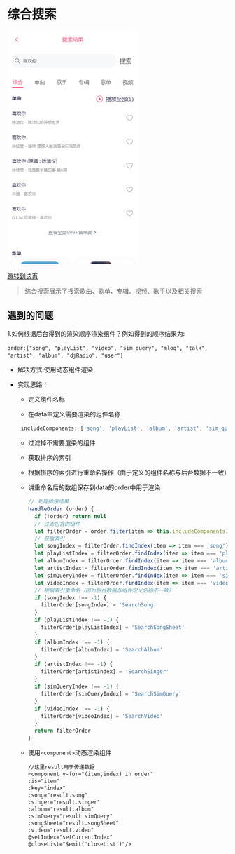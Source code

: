 # 综合搜索

<img src="./images/searchAll.png" width="300"/>

[跳转到该页](http://www.happy6year.com/#/search/searchPage)

> 综合搜索展示了搜索歌曲、歌单、专辑、视频、歌手以及相关搜索

## 遇到的问题

1.如何根据后台得到的渲染顺序渲染组件？例如得到的顺序结果为:

`order:["song", "playList", "video", "sim_query", "mlog", "talk", "artist", "album", "djRadio", "user"]`

- 解决方式:使用动态组件渲染

- 实现思路：

  - 定义组件名称

  - 在data中定义需要渲染的组件名称

  ```javascript
   includeComponents: ['song', 'playList', 'album', 'artist', 'sim_query', 'video']
  ```

  - 过滤掉不需要渲染的组件

  - 获取排序的索引

  - 根据排序的索引进行重命名操作（由于定义的组件名称与后台数据不一致）

  - 讲重命名后的数组保存到data的order中用于渲染

    ```javascript
    // 处理排序结果
    handleOrder (order) {
      if (!order) return null
      // 过滤包含的组件
      let filterOrder = order.filter(item => this.includeComponents.includes(item))
      // 获取索引
      let songIndex = filterOrder.findIndex(item => item === 'song')
      let playListIndex = filterOrder.findIndex(item => item === 'playList')
      let albumIndex = filterOrder.findIndex(item => item === 'album')
      let artistIndex = filterOrder.findIndex(item => item === 'artist')
      let simQueryIndex = filterOrder.findIndex(item => item === 'sim_query')
      let videoIndex = filterOrder.findIndex(item => item === 'video')
      // 根据索引重命名（因为后台数据与组件定义名称不一致）
      if (songIndex !== -1) {
        filterOrder[songIndex] = 'SearchSong'
      }
      if (playListIndex !== -1) {
        filterOrder[playListIndex] = 'SearchSongSheet'
      }
      if (albumIndex !== -1) {
        filterOrder[albumIndex] = 'SearchAlbum'
      }
      if (artistIndex !== -1) {
        filterOrder[artistIndex] = 'SearchSinger'
      }
      if (simQueryIndex !== -1) {
        filterOrder[simQueryIndex] = 'SearchSimQuery'
      }
      if (videoIndex !== -1) {
        filterOrder[videoIndex] = 'SearchVideo'
      }
      return filterOrder
    }
    ```

  - 使用`<component>`动态渲染组件

        //这里result用于传递数据
        <component v-for="(item,index) in order"
        :is="item"
        :key="index"
        :song="result.song"
        :singer="result.singer"
        :album="result.album"
        :simQuery="result.simQuery"
        :songSheet="result.songSheet"
        :video="result.video"
        @setIndex="setCurrentIndex"
        @closeList="$emit('closeList')"/>
    ​

    ​


